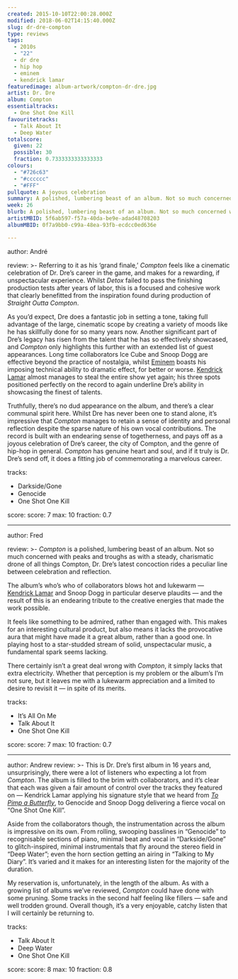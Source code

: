 ```yaml
---
created: 2015-10-10T22:00:28.000Z
modified: 2018-06-02T14:15:40.000Z
slug: dr-dre-compton
type: reviews
tags:
  - 2010s
  - "22"
  - dr dre
  - hip hop
  - eminem
  - kendrick lamar
featuredimage: album-artwork/compton-dr-dre.jpg
artist: Dr. Dre
album: Compton
essentialtracks:
  - One Shot One Kill
favouritetracks:
  - Talk About It
  - Deep Water
totalscore:
  given: 22
  possible: 30
  fraction: 0.7333333333333333
colours:
  - "#726c63"
  - "#cccccc"
  - "#FFF"
pullquote: A joyous celebration
summary: A polished, lumbering beast of an album. Not so much concerned with peaks and troughs as with a steady, charismatic drone of all things Compton. Dr. Dre’s latest concoction rides a peculiar line between celebration and reflection.
week: 26
blurb: A polished, lumbering beast of an album. Not so much concerned with peaks and troughs as with a steady, charismatic drone of all things Compton.
artistMBID: 5f6ab597-f57a-40da-be9e-adad48708203
albumMBID: 0f7a9bb0-c99a-48ea-93fb-ecdcc0ed636e

---
```

author: André

review: >-
  Referring to it as his ‘grand finale,’ *Compton* feels like a cinematic celebration of Dr. Dre’s career in the game, and makes for a rewarding, if unspectacular experience. Whilst *Detox* failed to pass the finishing production tests after years of labor, this is a focused and cohesive work that clearly benefitted from the inspiration found during production of *Straight Outta Compton*. 
  
  As you’d expect, Dre does a fantastic job in setting a tone, taking full advantage of the large, cinematic scope by creating a variety of moods like he has skillfully done for so many years now. Another significant part of Dre’s legacy has risen from the talent that he has so effectively showcased, and *Compton* only highlights this further with an extended list of guest appearances. Long time collaborators Ice Cube and Snoop Dogg are effective beyond the practice of nostalgia, whilst [Eminem](/reviews/eminem-the-marshall-mathers-lp/) boasts his imposing technical ability to dramatic effect, for better or worse. [Kendrick Lamar](/reviews/kendrick-lamar-damn/) almost manages to steal the entire show yet again; his three spots positioned perfectly on the record to again underline Dre’s ability in showcasing the finest of talents. 
  
  Truthfully, there’s no dud appearance on the album, and there’s a clear communal spirit here. Whilst Dre has never been one to stand alone, it’s impressive that *Compton* manages to retain a sense of identity and personal reflection despite the sparse nature of his own vocal contributions. The record is built with an endearing sense of togetherness, and pays off as a joyous celebration of Dre’s career, the city of Compton, and the genre of hip-hop in general. *Compton* has genuine heart and soul, and if it truly is Dr. Dre’s send off, it does a fitting job of commemorating a marvelous career.

tracks:
  - Darkside/Gone
  - ­Genocide
  - ­One Shot One Kill

score:
  score: 7
  max: 10
  fraction: 0.7

---
author: Fred

review: >-
  *Compton* is a polished, lumbering beast of an album. Not so much concerned with peaks and troughs as with a steady, charismatic drone of all things Compton, Dr. Dre’s latest concoction rides a peculiar line between celebration and reflection. 
  
  The album’s who’s who of collaborators blows hot and lukewarm — [Kendrick Lamar](/reviews/kendrick-lamar-to-pimp-a-butterfly/) and Snoop Dogg in particular deserve plaudits — and the result of this is an endearing tribute to the creative energies that made the work possible. 
  
  It feels like something to be admired, rather than engaged with. This makes for an interesting cultural product, but also means it lacks the provocative aura that might have made it a great album, rather than a good one. In playing host to a star-studded stream of solid, unspectacular music, a fundamental spark seems lacking. 
  
  There certainly isn’t a great deal wrong with *Compton*, it simply lacks that extra electricity. Whether that perception is my problem or the album’s I’m not sure, but it leaves me with a lukewarm appreciation and a limited to desire to revisit it — in spite of its merits.

tracks:
  - It’s All On Me
  - ­Talk About It
  - ­One Shot One Kill

score:
  score: 7
  max: 10
  fraction: 0.7

---
author: Andrew
review: >-
  This is Dr. Dre’s first album in 16 years and, unsurprisingly, there were a lot of listeners who expecting a lot from *Compton*. The album is filled to the brim with collaborators, and it’s clear that each was given a fair amount of control over the tracks they featured on — Kendrick Lamar applying his signature style that we heard from [*To Pimp a Butterfly*](/reviews/kendrick-lamar-untitled-unmastered/), to Genocide and Snoop Dogg delivering a fierce vocal on “One Shot One Kill”. 
  
  Aside from the collaborators though, the instrumentation across the album is impressive on its own. From rolling, swooping basslines in “Genocide” to recognisable sections of piano, minimal beat and vocal in “Darkside/Gone” to glitch-inspired, minimal instrumentals that fly around the stereo field in “Deep Water”; even the horn section getting an airing in “Talking to My Diary”. It’s varied and it makes for an interesting listen for the majority of the duration.
  
  My reservation is, unfortunately, in the length of the album. As with a growing list of albums we’ve reviewed, *Compton* could have done with some pruning. Some tracks in the second half feeling like fillers — safe and well trodden ground. Overall though, it’s a very enjoyable, catchy listen that I will certainly be returning to.

tracks:
  - Talk About It
  - ­Deep Water
  - ­One Shot One Kill

score:
  score: 8
  max: 10
  fraction: 0.8
